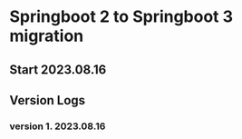 # Springboot 2 to Springboot 3 migration

## Start 2023.08.16

## Version Logs

### version 1. 2023.08.16
```

```